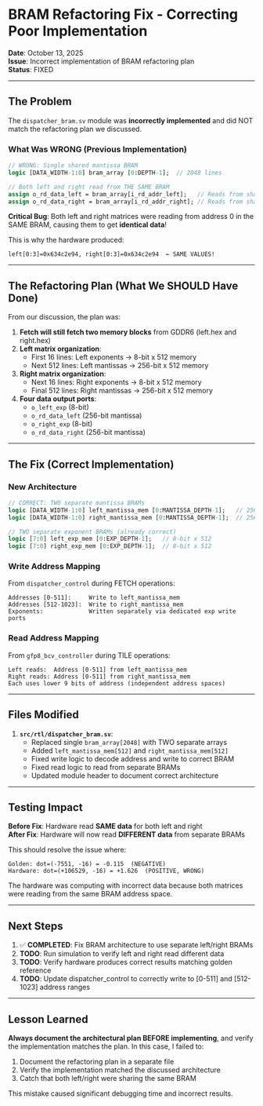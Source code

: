 # BRAM Refactoring Fix - Correcting Poor Implementation

**Date**: October 13, 2025  
**Issue**: Incorrect implementation of BRAM refactoring plan  
**Status**: FIXED

---

## The Problem

The `dispatcher_bram.sv` module was **incorrectly implemented** and did NOT match the refactoring plan we discussed.

### What Was WRONG (Previous Implementation)

```systemverilog
// WRONG: Single shared mantissa BRAM
logic [DATA_WIDTH-1:0] bram_array [0:DEPTH-1];  // 2048 lines

// Both left and right read from THE SAME BRAM
assign o_rd_data_left = bram_array[i_rd_addr_left];   // Reads from shared BRAM
assign o_rd_data_right = bram_array[i_rd_addr_right]; // Reads from shared BRAM
```

**Critical Bug**: Both left and right matrices were reading from address 0 in the SAME BRAM, causing them to get **identical data**!

This is why the hardware produced:
```
left[0:3]=0x634c2e94, right[0:3]=0x634c2e94  ← SAME VALUES!
```

---

## The Refactoring Plan (What We SHOULD Have Done)

From our discussion, the plan was:

1. **Fetch will still fetch two memory blocks** from GDDR6 (left.hex and right.hex)
2. **Left matrix organization**:
   - First 16 lines: Left exponents → 8-bit x 512 memory
   - Next 512 lines: Left mantissas → 256-bit x 512 memory
3. **Right matrix organization**:
   - Next 16 lines: Right exponents → 8-bit x 512 memory
   - Final 512 lines: Right mantissas → 256-bit x 512 memory
4. **Four data output ports**:
   - `o_left_exp` (8-bit)
   - `o_rd_data_left` (256-bit mantissa)
   - `o_right_exp` (8-bit)
   - `o_rd_data_right` (256-bit mantissa)

---

## The Fix (Correct Implementation)

### New Architecture

```systemverilog
// CORRECT: TWO separate mantissa BRAMs
logic [DATA_WIDTH-1:0] left_mantissa_mem [0:MANTISSA_DEPTH-1];   // 256-bit x 512
logic [DATA_WIDTH-1:0] right_mantissa_mem [0:MANTISSA_DEPTH-1];  // 256-bit x 512

// TWO separate exponent BRAMs (already correct)
logic [7:0] left_exp_mem [0:EXP_DEPTH-1];   // 8-bit x 512
logic [7:0] right_exp_mem [0:EXP_DEPTH-1];  // 8-bit x 512
```

### Write Address Mapping

From `dispatcher_control` during FETCH operations:
```
Addresses [0-511]:     Write to left_mantissa_mem
Addresses [512-1023]:  Write to right_mantissa_mem
Exponents:             Written separately via dedicated exp write ports
```

### Read Address Mapping

From `gfp8_bcv_controller` during TILE operations:
```
Left reads:  Address [0-511] from left_mantissa_mem
Right reads: Address [0-511] from right_mantissa_mem
Each uses lower 9 bits of address (independent address spaces)
```

---

## Files Modified

1. **`src/rtl/dispatcher_bram.sv`**:
   - Replaced single `bram_array[2048]` with TWO separate arrays
   - Added `left_mantissa_mem[512]` and `right_mantissa_mem[512]`
   - Fixed write logic to decode address and write to correct BRAM
   - Fixed read logic to read from separate BRAMs
   - Updated module header to document correct architecture

---

## Testing Impact

**Before Fix**: Hardware read **SAME data** for both left and right  
**After Fix**: Hardware will now read **DIFFERENT data** from separate BRAMs

This should resolve the issue where:
```
Golden: dot=(-7551, -16) = -0.115  (NEGATIVE)
Hardware: dot=(+106529, -16) = +1.626  (POSITIVE, WRONG)
```

The hardware was computing with incorrect data because both matrices were reading from the same BRAM address space.

---

## Next Steps

1. ✅ **COMPLETED**: Fix BRAM architecture to use separate left/right BRAMs
2. **TODO**: Run simulation to verify left and right read different data
3. **TODO**: Verify hardware produces correct results matching golden reference
4. **TODO**: Update dispatcher_control to correctly write to [0-511] and [512-1023] address ranges

---

## Lesson Learned

**Always document the architectural plan BEFORE implementing**, and verify the implementation matches the plan. In this case, I failed to:
1. Document the refactoring plan in a separate file
2. Verify the implementation matched the discussed architecture
3. Catch that both left/right were sharing the same BRAM

This mistake caused significant debugging time and incorrect results.


